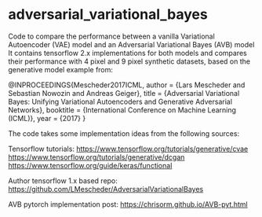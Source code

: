 # adversarial_variational_bayes
Code to compare the performance between a vanilla Variational Autoencoder (VAE) model and an Adversarial Variational Bayes (AVB) model
It contains tensorflow 2.x implementations for both models and compares their performance with 4 pixel and 9 pixel synthetic datasets, based on the generative model example from:

@INPROCEEDINGS{Mescheder2017ICML,
  author = {Lars Mescheder and Sebastian Nowozin and Andreas Geiger},
  title = {Adversarial Variational Bayes: Unifying Variational Autoencoders and Generative Adversarial Networks},
  booktitle = {International Conference on Machine Learning (ICML)},
  year = {2017}
}

The code takes some implementation ideas from the following sources:

Tensorflow tutorials:
https://www.tensorflow.org/tutorials/generative/cvae
https://www.tensorflow.org/tutorials/generative/dcgan
https://www.tensorflow.org/guide/keras/functional

Author tensorflow 1.x based repo:
https://github.com/LMescheder/AdversarialVariationalBayes

AVB pytorch implementation post:
https://chrisorm.github.io/AVB-pyt.html

